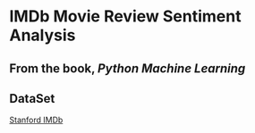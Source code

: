 # IMDb Movie Review Sentiment Analysis

## From the book, *Python Machine Learning*

## DataSet

[Stanford IMDb](http://ai.stanford.edu/~amaas/data/sentiment/)

